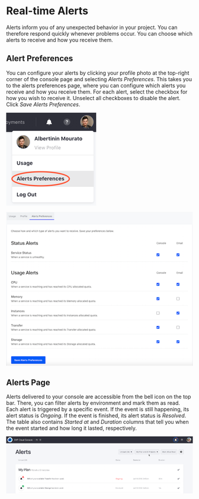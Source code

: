 # Real-time Alerts

Alerts inform you of any unexpected behavior in your project. You can therefore 
respond quickly whenever problems occur. You can choose which alerts to receive 
and how you receive them. 

## Alert Preferences

You can configure your alerts by clicking your profile photo at the top-right 
corner of the console page and selecting *Alerts Preferences*. This takes you to 
the alerts preferences page, where you can configure which alerts you receive 
and how you receive them. For each alert, select the checkbox for how you wish 
to receive it. Unselect all checkboxes to disable the alert. Click 
*Save Alerts Preferences*. 

![Figure 1: Access your alert preferences via your user menu.](../../images/alerts-prefs-menu.png)

![Figure 2: Select your alert preferences.](../../images/alerts-prefs-page.png)

## Alerts Page

Alerts delivered to your console are accessible from the bell icon on the top 
bar. There, you can filter alerts by environment and mark them as read. Each 
alert is triggered by a specific event. If the event is still happening, its 
alert status is *Ongoing*. If the event is finished, its alert status is 
*Resolved*. The table also contains *Started at* and *Duration* columns that 
tell you when the event started and how long it lasted, respectively. 

![Figure 3: Each alert appears in a table. Use the selector menus to filter the alerts and mark them as read.](../../images/alerts-page.png)
